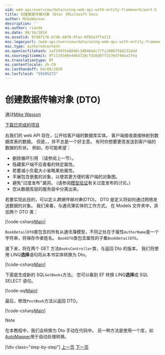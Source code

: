```yaml
---
uid: web-api/overview/data/using-web-api-with-entity-framework/part-5
title: 创建数据传输对象 (Dto) |Microsoft Docs
author: MikeWasson
description: ''
ms.author: riande
ms.date: 06/16/2014
ms.assetid: 0fd07176-b74b-48f0-9fac-0f02e3ffa213
msc.legacyurl: /web-api/overview/data/using-web-api-with-entity-framework/part-5
msc.type: authoredcontent
ms.openlocfilehash: 1af29955e8040c34840d4c77fc2006f59d2324dd
ms.sourcegitcommit: 0f1119340e4464720cfd16d0ff15764746ea1fea
ms.translationtype: MT
ms.contentlocale: zh-CN
ms.lasthandoff: 04/09/2019
ms.locfileid: "59395272"
---
```

# <a name="create-data-transfer-objects-dtos"></a>创建数据传输对象 (DTO)

通过[Mike Wasson](https://github.com/MikeWasson)

[下载已完成的项目](https://github.com/MikeWasson/BookService)

右我们的 web API 现在，公开给客户端的数据库实体。 客户端接收直接映射到数据库表的数据。 但是，，并不总是一个好主意。 有时你想要更改发送到客户端的数据的形状。 例如，你可能希望：

- 删除循环引用 （请参阅上一节）。
- 隐藏客户端不应查看的特定属性。
- 若要减小负载大小省略某些属性。
- 平展包含嵌套的对象，以使其更方便的客户端的对象图。
- 避免"过度发布"漏洞。 (请参阅[模型验证](../../formats-and-model-binding/model-validation-in-aspnet-web-api.md)有关过度发布的讨论。)
- 您从数据库层的服务层中分离出来。

若要实现此目的，可以定义*数据传输对象*(DTO)。 DTO 是定义将如何通过网络发送数据的对象。 我们来看，与通讯簿实体的工作方式。 在 Models 文件夹中，添加两个 DTO 类：

[!code-csharp[Main](part-5/samples/sample1.cs)]

`BookDetailDTO`类包含的所有从通讯簿模型，不同之处在于属性`AuthorName`是一个字符串，将保存作者姓名。 `BookDTO`类包含属性的子集`BookDetailDTO`。

接下来，将在两个 GET 方法`BooksController`类，与返回 Dto 的版本。 我们将使用 LINQ**选择**语句将从本书实体转换为 Dto。

[!code-csharp[Main](part-5/samples/sample2.cs)]

下面是生成新的 SQL`GetBooks`方法。 您可以看到 EF 转换 LINQ**选择**成 SQL SELECT 语句。

[!code-sql[Main](part-5/samples/sample3.sql)]

最后，修改`PostBook`方法以返回 DTO。

[!code-csharp[Main](part-5/samples/sample4.cs)]

> [!NOTE]
> 在本教程中，我们会转换为 Dto 手动在代码中。 另一种方法是使用一个库，如[AutoMapper](http://automapper.org/)用于自动处理转换。
> 
> [!div class="step-by-step"]
> [上一页](part-4.md)
> [下一页](part-6.md)

